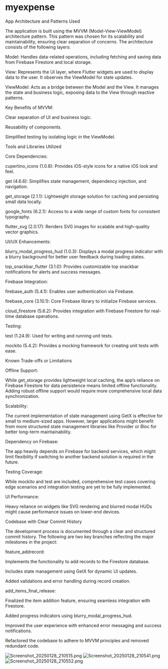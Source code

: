 # myexpense


App Architecture and Patterns Used

The application is built using the MVVM (Model-View-ViewModel) architecture pattern. This pattern was chosen for its scalability and maintainability, ensuring clear separation of concerns. The architecture consists of the following layers:

Model: Handles data-related operations, including fetching and saving data from Firebase Firestore and local storage.

View: Represents the UI layer, where Flutter widgets are used to display data to the user. It observes the ViewModel for state updates.

ViewModel: Acts as a bridge between the Model and the View. It manages the state and business logic, exposing data to the View through reactive patterns.

Key Benefits of MVVM:

Clear separation of UI and business logic.

Reusability of components.

Simplified testing by isolating logic in the ViewModel.

Tools and Libraries Utilized

Core Dependencies:

cupertino_icons (1.0.8): Provides iOS-style icons for a native iOS look and feel.

get (4.6.6): Simplifies state management, dependency injection, and navigation.

get_storage (2.1.1): Lightweight storage solution for caching and persisting small data locally.

google_fonts (6.2.1): Access to a wide range of custom fonts for consistent typography.

flutter_svg (2.0.17): Renders SVG images for scalable and high-quality vector graphics.

UI/UX Enhancements:

blurry_modal_progress_hud (1.0.3): Displays a modal progress indicator with a blurry background for better user feedback during loading states.

top_snackbar_flutter (3.1.0): Provides customizable top snackbar notifications for alerts and success messages.

Firebase Integration:

firebase_auth (5.4.1): Enables user authentication via Firebase.

firebase_core (3.10.1): Core Firebase library to initialize Firebase services.

cloud_firestore (5.6.2): Provides integration with Firebase Firestore for real-time database operations.

Testing:

test (1.24.9): Used for writing and running unit tests.

mockito (5.4.2): Provides a mocking framework for creating unit tests with ease.

Known Trade-offs or Limitations

Offline Support:

While get_storage provides lightweight local caching, the app’s reliance on Firebase Firestore for data persistence means limited offline functionality. Adding robust offline support would require more comprehensive local data synchronization.

Scalability:

The current implementation of state management using GetX is effective for small to medium-sized apps. However, larger applications might benefit from more structured state management libraries like Provider or Bloc for better long-term maintainability.

Dependency on Firebase:

The app heavily depends on Firebase for backend services, which might limit flexibility if switching to another backend solution is required in the future.

Testing Coverage:

While mockito and test are included, comprehensive test cases covering edge scenarios and integration testing are yet to be fully implemented.

UI Performance:

Heavy reliance on widgets like SVG rendering and blurred modal HUDs might cause performance issues on lower-end devices.

Codebase with Clear Commit History

The development process is documented through a clear and structured commit history. The following are two key branches reflecting the major milestones in the project:

feature_addrecord:

Implements the functionality to add records to the Firestore database.

Includes state management using GetX for dynamic UI updates.

Added validations and error handling during record creation.

add_items_final_release:

Finalized the item addition feature, ensuring seamless integration with Firestore.

Added progress indicators using blurry_modal_progress_hud.

Improved the user experience with enhanced error messaging and success notifications.

Refactored the codebase to adhere to MVVM principles and removed redundant code.

![Screenshot_20250128_210515.png](..%2F..%2FDownloads%2Fexpense%2FScreenshot_20250128_210515.png)
![Screenshot_20250128_210541.png](..%2F..%2FDownloads%2Fexpense%2FScreenshot_20250128_210541.png)
![Screenshot_20250128_210552.png](..%2F..%2FDownloads%2Fexpense%2FScreenshot_20250128_210552.png)


